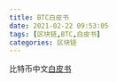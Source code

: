 ```yaml
---
title: BTC白皮书
date: 2021-02-22 09:53:05
tags: [区块链,BTC,白皮书]
categories: 区块链
---
```




比特币中文[白皮书](https://www.8btc.com/wiki/bitcoin-a-peer-to-peer-electronic-cash-system)

